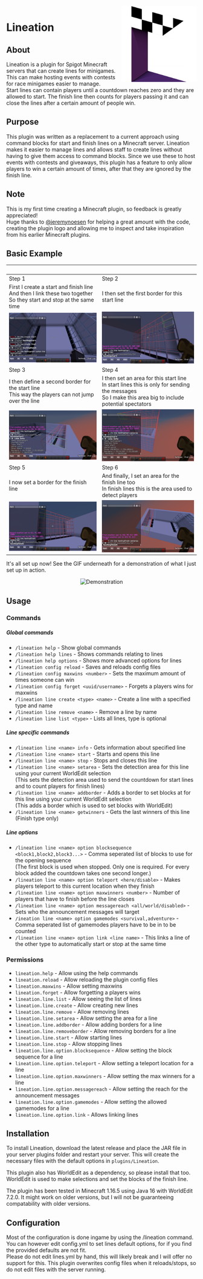 <img src="img/logo.png" align="right" alt="Logo" title="Logo" width="200" height="200" />

# Lineation

## About
Lineation is a plugin for Spigot Minecraft servers that can create lines for minigames. This can make hosting events with contests for race minigames easier to manage.  
Start lines can contain players until a countdown reaches zero and they are allowed to start. The finish line then counts for players passing it and can close the lines after a certain amount of people win.  

## Purpose
This plugin was written as a replacement to a current approach using command blocks for start and finish lines on a Minecraft server. Lineation makes it easier to manage lines and allows staff to create lines without having to give them access to command blocks. Since we use these to host events with contests and giveaways, this plugin has a feature to only allow players to win a certain amount of times, after that they are ignored by the finish line. 

## Note
This is my first time creating a Minecraft plugin, so feedback is greatly appreciated!   
Huge thanks to [@jeremynoesen](https://github.com/jeremynoesen) for helping a great amount with the code, creating the plugin logo and allowing me to inspect and take inspiration from his earlier Minecraft plugins. 

## Basic Example
<br> | <br>
--- | ---
Step 1 | Step 2
First I create a start and finish line<br> And then I link these two together<br> So they start and stop at the same time | I then set the first border for this start line
![Demo1](img/demo1.png) | ![Demo2](img/demo2.png)
Step 3 | Step 4
I then define a second border for the start line<br> This way the players can not jump over the line | I then set an area for this start line<br>In start lines this is only for sending the messages<br>So I make this area big to include potential spectators
![Demo3](img/demo3.png) | ![Demo4](img/demo4.png)
Step 5 | Step 6
I now set a border for the finish line | And finally, I set an area for the finish line too<br>In finish lines this is the area used to detect players
![Demo5](img/demo5.png) | ![Demo6](img/demo6.png)
It's all set up now! See the GIF underneath for a demonstration of what I just set up in action.
<div align="center" ><img src = "img/demo7.gif" alt="Demonstration" title="Demonstration"/></div>

## Usage

### Commands

##### Global commands
 - `/lineation help` - Show global commands  
 - `/lineation help lines` - Shows commands relating to lines  
 - `/lineation help options` - Shows more advanced options for lines  
 - `/lineation config reload` - Saves and reloads config files  
 - `/lineation config maxwins <number>` - Sets the maximum amount of times someone can win  
 - `/lineation config forget <uuid/username>` - Forgets a players wins for maxwins  
 - `/lineation line create <type> <name>` - Create a line with a specified type and name  
 - `/lineation line remove <name>` - Remove a line by name
 - `/lineation line list <type>` - Lists all lines, type is optional
##### Line specific commands
 - `/lineation line <name> info` - Gets information about specified line  
 - `/lineation line <name> start` - Starts and opens this line  
 - `/lineation line <name> stop` - Stops and closes this line  
 - `/lineation line <name> setarea` - Sets the detection area for this line using your current WorldEdit selection  
 (This sets the detection area used to send the countdown for start lines and to count players for finish lines)  
 - `/lineation line <name> addborder` - Adds a border to set blocks at for this line using your current WorldEdit selection  
 (This adds a border which is used to set blocks with WorldEdit)  
 - `/lineation line <name> getwinners` - Gets the last winners of this line (Finish type only)  
##### Line options
 - `/lineation line <name> option blocksequence <block1,block2,block3...>` - Comma seperated list of blocks to use for the opening sequence  
 (The first block is used when stopped. Only one is required. For every block added the countdown takes one second longer.)  
 - `/lineation line <name> option teleport <here/disable>` - Makes players teleport to this current location when they finish  
 - `/lineation line <name> option maxwinners <number>` - Number of players that have to finish before the line closes  
 - `/lineation line <name> option messagereach <all/world/disabled>` - Sets who the announcement messages will target  
 - `/ineation line <name> option gamemodes <survival,adventure>` - Comma seperated list of gamemodes players have to be in to be counted  
 - `/lineation line <name> option link <line name>` - This links a line of the other type to automatically start or stop at the same time  

### Permissions
 - `lineation.help` - Allow using the help commands  
 - `lineation.reload` - Allow reloading the plugin config files  
 - `lineation.maxwins` - Allow setting maxwins  
 - `lineation.forget` - Allow forgetting a players wins  
 - `lineation.line.list` - Allow seeing the list of lines  
 - `lineation.line.create` - Allow creating new lines  
 - `lineation.line.remove` - Allow removing lines  
 - `lineation.line.setarea` - Allow setting the area for a line  
 - `lineation.line.addborder` - Allow adding borders for a line  
 - `lineation.line.removeborder` - Allow removing borders for a line  
 - `lineation.line.start` - Allow starting lines  
 - `lineation.line.stop` - Allow stopping lines  
 - `lineation.line.option.blocksequence` - Allow setting the block sequence for a line  
 - `lineation.line.option.teleport` - Allow setting a teleport location for a line  
 - `lineation.line.option.maxwinners` - Allow setting the max winners for a line  
 - `lineation.line.option.messagereach` - Allow setting the reach for the announcement messages  
 - `lineation.line.option.gamemodes` - Allow setting the allowed gamemodes for a line  
 - `lineation.line.option.link` - Allows linking lines  

## Installation
To install Lineation, download the latest release and place the JAR file in your server plugins folder and restart your server. This will create the necessary files with the default options in `plugins/Lineation`.  

This plugin also has WorldEdit as a dependency, so please install that too. WorldEdit is used to make selections and set the blocks of the finish line.  

The plugin has been tested in Minecraft 1.16.5 using Java 16 with WorldEdit 7.2.0. It might work on older versions, but I will not be guaranteeing compatability with older versions.  

## Configuration
Most of the configuration is done ingame by using the /lineation command. You can however edit config.yml to set lines default options, for if you find the provided defaults are not fit.  
Please do not edit lines.yml by hand, this will likely break and I will offer no support for this. This plugin overwrites config files when it reloads/stops, so do not edit files with the server running.

